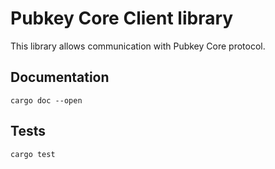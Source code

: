 # Pubkey Core Client library

This library allows communication with Pubkey Core protocol.

## Documentation

```
cargo doc --open
```

## Tests

```
cargo test
```
